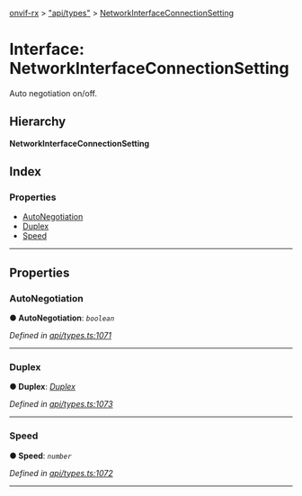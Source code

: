 [onvif-rx](../README.md) > ["api/types"](../modules/_api_types_.md) > [NetworkInterfaceConnectionSetting](../interfaces/_api_types_.networkinterfaceconnectionsetting.md)

# Interface: NetworkInterfaceConnectionSetting

Auto negotiation on/off.

## Hierarchy

**NetworkInterfaceConnectionSetting**

## Index

### Properties

* [AutoNegotiation](_api_types_.networkinterfaceconnectionsetting.md#autonegotiation)
* [Duplex](_api_types_.networkinterfaceconnectionsetting.md#duplex)
* [Speed](_api_types_.networkinterfaceconnectionsetting.md#speed)

---

## Properties

<a id="autonegotiation"></a>

###  AutoNegotiation

**● AutoNegotiation**: *`boolean`*

*Defined in [api/types.ts:1071](https://github.com/patrickmichalina/onvif-rx/blob/d62cee9/src/api/types.ts#L1071)*

___
<a id="duplex"></a>

###  Duplex

**● Duplex**: *[Duplex](../enums/_api_types_.duplex.md)*

*Defined in [api/types.ts:1073](https://github.com/patrickmichalina/onvif-rx/blob/d62cee9/src/api/types.ts#L1073)*

___
<a id="speed"></a>

###  Speed

**● Speed**: *`number`*

*Defined in [api/types.ts:1072](https://github.com/patrickmichalina/onvif-rx/blob/d62cee9/src/api/types.ts#L1072)*

___

